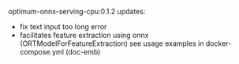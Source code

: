 optimum-onnx-serving-cpu:0.1.2 updates:
- fix text input too long error
- facilitates feature extraction using onnx (ORTModelForFeatureExtraction)
  see usage examples in docker-compose.yml (doc-emb)
